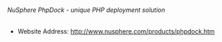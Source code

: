 ###### NuSphere PhpDock - unique PHP deployment solution 
* Website Address: http://www.nusphere.com/products/phpdock.htm 